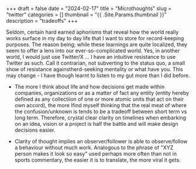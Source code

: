 +++
draft = false
date = "2024-02-17"
title = "Microthoughts"
slug = "twitter"
categories = []
thumbnail = "{{ .Site.Params.thumbnail }}"
description = "tradeoffs"
+++

Seldom, certain hard earned aphorisms that reveal how the world really works surface in my day to day life that I want to store for record-keeping purposes. The reason being; while these learnings are quite localized, they seem to offer a lens into our ever-so-complicated world. Yes, in another world, I would just use Twitter/X ... I have an intuitive resistance to use Twitter as such. Call it contrarian, not subverting to the status quo, a small show of resistance againstherd-seeking mentality or what have you. This may change - I have though learnt to listen to my gut more than I did before. 

 

- The more I think about life and how decisions get made within companies, organizations or as a matter of fact any entity (entity hereby defined as any collectiion of one or more atomic units that act on their own accord), the more Ifind myself thinking that the real meat of where the confusion/unknown is tends to be a tradeoff between short term vs long term. Therefore, crystal clear clarity on timelines when embarking on an idea, vision or a project is half the battle and will make design decisions easier. 

- Clarity of thought implies an observer/follower is able to observe/follow a behaviour without much work. Analogous to the phrase of "XYZ person makes it look so easy" used perhaps more often than not in sports commentary, the easier it is to translate, the more viral it gets.   

